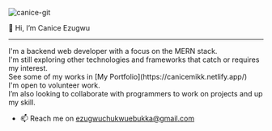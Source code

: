 ![canice-git](https://user-images.githubusercontent.com/50200115/162418921-945a996d-02f1-4ca5-b122-907a3b7a8379.jpg)

👋 Hi, I’m Canice Ezugwu
<hr>
I'm a backend web developer with a focus on the MERN stack. <br>
I'm still exploring other technologies and frameworks that catch or requires my interest. <br>
See some of my works in [My Portfolio](https://canicemikk.netlify.app/) <br>
I'm open to volunteer work. <br>
I’m also looking to collaborate with programmers to work on projects and up my skill. <br>

- 📫 Reach me on ezugwuchukwuebukka@gmail.com

<!---
canicemichael/canicemichael is a ✨ special ✨ repository because its `README.md` (this file) appears on your GitHub profile.
You can click the Preview link to take a look at your changes.
--->

